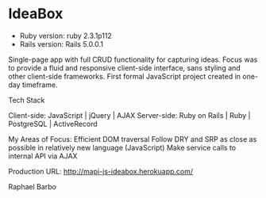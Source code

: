 # IdeaBox

* Ruby version: ruby 2.3.1p112
* Rails version: Rails 5.0.0.1

Single-page app with full CRUD functionality for capturing ideas. Focus was to provide a fluid and responsive client-side interface, sans styling and other client-side frameworks. First formal JavaScript project created in one-day timeframe.

Tech Stack

Client-side: JavaScript | jQuery | AJAX
Server-side: Ruby on Rails | Ruby | PostgreSQL | ActiveRecord

My Areas of Focus:
Efficient DOM traversal
Follow DRY and SRP as close as possible in relatively new language (JavaScript)
Make service calls to internal API via AJAX

Production URL: http://mapi-js-ideabox.herokuapp.com/

Raphael Barbo
